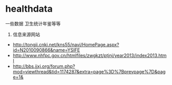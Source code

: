 healthdata
==========

一些数据 卫生统计年鉴等等

1. 信息来源网站
* http://tongji.cnki.net/kns55/navi/HomePage.aspx?id=N2010090866&name=YSIFE
*  http://www.nhfpc.gov.cn/htmlfiles/zwgkzt/ptjnj/year2013/index2013.html
* http://bbs.jjxj.org/forum.php?mod=viewthread&tid=1174287&extra=page%3D%7Bprevpage%7D&page=1&